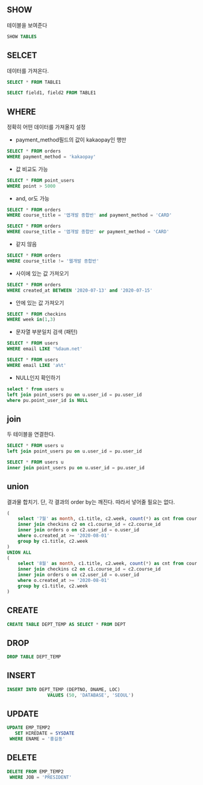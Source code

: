 ## SHOW

테이블을 보여준다

```sql
SHOW TABLES
```

## SELCET

데이터를 가져온다.

```sql
SELECT * FROM TABLE1
```

```sql
SELECT field1, field2 FROM TABLE1
```

## WHERE

정확히 어떤 데이터를 가져올지 설정

- payment_method필드의 값이 kakaopay인 행만


```sql
SELECT * FROM orders
WHERE payment_method = 'kakaopay' 
```

- 값 비교도 가능

```sql
SELECT * FROM point_users
WHERE point > 5000
```

- and, or도 가능

```sql
SELECT * FROM orders
WHERE course_title = '앱개발 종합반' and payment_method = 'CARD'
```

```sql
SELECT * FROM orders
WHERE course_title = '앱개발 종합반' or payment_method = 'CARD'
```

- 같지 않음

```sql
SELECT * FROM orders
WHERE course_title != '웹개발 종합반'
```

- 사이에 있는 값 가져오기

```sql
SELECT * FROM orders
WHERE created_at BETWEEN '2020-07-13' and '2020-07-15'
```

- 안에 있는 값 가져오기

```sql
SELECT * FROM checkins
WHERE week in(1,3)
```

- 문자열 부분일치 검색 (패턴)

```sql
SELECT * FROM users
WHERE email LIKE '%daum.net'
```

```sql
SELECT * FROM users
WHERE email LIKE 'a%t'
```

- NULL인지 확인하기

```sql
select * from users u
left join point_users pu on u.user_id = pu.user_id
where pu.point_user_id is NULL
```

## join

두 테이블을 연결한다.

```sql
SELECT * FROM users u
left join point_users pu on u.user_id = pu.user_id 
```

```sql
SELECT * FROM users u
inner join point_users pu on u.user_id = pu.user_id 
```

## union

결과물 합치기. 단, 각 결과의 order by는 깨진다. 따라서 넣어줄 필요는 없다.

```sql
(
	select '7월' as month, c1.title, c2.week, count(*) as cnt from courses c1
	inner join checkins c2 on c1.course_id = c2.course_id
	inner join orders o on c2.user_id = o.user_id
	where o.created_at >= '2020-08-01'
	group by c1.title, c2.week
)
UNION ALL 
(
	select '8월' as month, c1.title, c2.week, count(*) as cnt from courses c1
	inner join checkins c2 on c1.course_id = c2.course_id
	inner join orders o on c2.user_id = o.user_id
	where o.created_at >= '2020-08-01'
	group by c1.title, c2.week
)
```

## CREATE

```sql
CREATE TABLE DEPT_TEMP AS SELECT * FROM DEPT
```

## DROP

```sql
DROP TABLE DEPT_TEMP
```

## INSERT

```sql
INSERT INTO DEPT_TEMP (DEPTNO, DNAME, LOC)
               VALUES (50, 'DATABASE', 'SEOUL')
```

## UPDATE

```sql
UPDATE EMP_TEMP2
   SET HIREDATE = SYSDATE
 WHERE ENAME = '홍길동'
```

## DELETE

```sql
DELETE FROM EMP_TEMP2
 WHERE JOB = 'PRESIDENT'
```